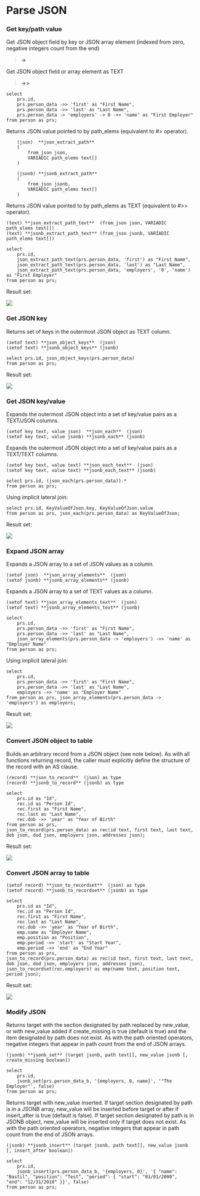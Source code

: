 # Parse JSON

### Get key/path value

Get JSON object field by key or JSON array element (indexed from zero, negative integers count from the end)

>    **->**

Get JSON object field or array element as TEXT

>    **->>**

```
select
	prs.id,
	prs.person_data ->> 'first' as "First Name",
	prs.person_data ->> 'last' as "Last Name",
	prs.person_data -> 'employers' -> 0 ->> 'name' as "First Employer"
from person as prs;
```

Returns JSON value pointed to by path_elems (equivalent to #> operator).

```
    (json)  **json_extract_path**
	(
		from_json json,
		VARIADIC path_elems text[]
	)
	
    (jsonb) **jsonb_extract_path**
	(
		from_json jsonb,
		VARIADIC path_elems text[]
	)
```

Returns JSON value pointed to by path_elems as TEXT (equivalent to #>> operator).

    (text) **json_extract_path_text**  (from_json json, VARIADIC path_elems text[])
    (text) **jsonb_extract_path_text** (from_json jsonb, VARIADIC path_elems text[])

```
select
	prs.id,
	json_extract_path_text(prs.person_data, 'first') as "First Name",
	json_extract_path_text(prs.person_data, 'last') as "Last Name",
	json_extract_path_text(prs.person_data, 'employers', '0', 'name') as "First Employer"
from person as prs;
```

Result set:

![](images/get_by_key.PNG)

### Get JSON key

Returns set of keys in the outermost JSON object as TEXT column.

    (setof text) **json_object_keys**  (json)
    (setof text) **jsonb_object_keys** (jsonb)

```
select prs.id, json_object_keys(prs.person_data)
from person as prs;
```

Result set:

![](images/json_object_keys.PNG)

### Get JSON key/value

Expands the outermost JSON object into a set of key/value pairs as a TEXT/JSON columns.

    (setof key text, value json)  **json_each**  (json)
    (setof key text, value jsonb) **jsonb_each** (jsonb)

Expands the outermost JSON object into a set of key/value pairs as a TEXT/TEXT columns.

    (setof key text, value text) **json_each_text**  (json)
    (setof key text, value text) **jsonb_each_text** (jsonb)

```
select prs.id, (json_each(prs.person_data)).*
from person as prs;
```

Using implicit lateral join:

```
select prs.id, KeyValueOfJson.key, KeyValueOfJson.value
from person as prs, json_each(prs.person_data) as KeyValueOfJson;
```

Result set:

![](images/json_each.PNG)

### Expand JSON array

Expands a JSON array to a set of JSON values as a column.

    (setof json)  **json_array_elements**  (json)
    (setof jsonb) **jsonb_array_elements** (jsonb)

Expands a JSON array to a set of TEXT values as a column.

    (setof text) **json_array_elements_text**  (json)
    (setof text) **jsonb_array_elements_text** (jsonb)

```
select
	prs.id,
	prs.person_data ->> 'first' as "First Name",
	prs.person_data ->> 'last' as "Last Name",
	json_array_elements(prs.person_data -> 'employers') ->> 'name' as "Employer Name"
from person as prs;
```

Using implicit lateral join:

```
select
	prs.id,
	prs.person_data ->> 'first' as "First Name",
	prs.person_data ->> 'last' as "Last Name",
	employers ->> 'name' as "Employer Name"
from person as prs, json_array_elements(prs.person_data -> 'employers') as employers;
```

Result set:

![](images/json_array_elements.PNG)

### Convert JSON object to table

Builds an arbitrary record from a JSON object (see note below). As with all functions returning record, the caller must explicitly define the structure of the record with an AS clause.

    (record) **json_to_record**  (json) as type
    (record) **jsonb_to_record** (jsonb) as type

```
select
	prs.id as "Id",
	rec.id as "Person Id",
	rec.first as "First Name",
	rec.last as "Last Name",
	rec.dob ->> 'year' as "Year of Birth"
from person as prs,
json_to_record(prs.person_data) as rec(id text, first text, last text, dob json, dod json, employers json, addresses json);
```

Result set:

![](images/json_to_record.PNG)

### Convert JSON array to table

    (setof record) **json_to_recordset**  (json) as type
    (setof record) **jsonb_to_recordset** (jsonb) as type

```
select
	prs.id as "Id",
	rec.id as "Person Id",
	rec.first as "First Name",
	rec.last as "Last Name",
	rec.dob ->> 'year' as "Year of Birth",
	emp.name as "Employer Name",
	emp.position as "Position",
	emp.period ->> 'start' as "Start Year",
	emp.period ->> 'end' as "End Year"
from person as prs,
json_to_record(prs.person_data) as rec(id text, first text, last text, dob json, dod json, employers json, addresses json),
json_to_recordset(rec.employers) as emp(name text, position text, period json);
```

Result set:

![](images/json_to_recordset.PNG)

### Modify JSON

Returns target with the section designated by path replaced by new_value, or with new_value added if create_missing is true (default is true) and the item designated by path does not exist. As with the path oriented operators, negative integers that appear in path count from the end of JSON arrays.

    (jsonb) **jsonb_set** (target jsonb, path text[], new_value jsonb [, create_missing boolean])

```
select
	prs.id,
	jsonb_set(prs.person_data_b, '{employers, 0, name}', '"The Employer"', false)
from person as prs;
```

Returns target with new_value inserted. If target section designated by path is in a JSONB array, new_value will be inserted before target or after if insert_after is true (default is false). If target section designated by path is in JSONB object, new_value will be inserted only if target does not exist. As with the path oriented operators, negative integers that appear in path count from the end of JSON arrays.

    (jsonb) **jsonb_insert** (target jsonb, path text[], new_value jsonb [, insert_after boolean])    

```
select
	prs.id,
	jsonb_insert(prs.person_data_b, '{employers, 0}', '{ "name": "Bastil", "position": "Test", "period": { "start": "01/01/2000", "end": "12/31/2010" }}', false)
from person as prs;
```

